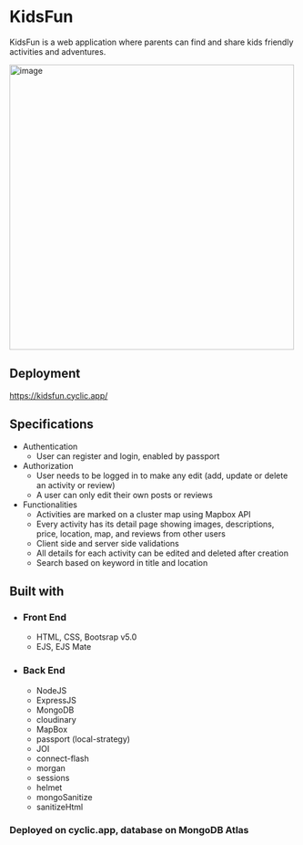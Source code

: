 # KidsFun
KidsFun is a web application where parents can find and share kids friendly activities and adventures.

<img width="500" alt="image" src="https://github.com/vivalkm/KidsFun/assets/83200994/f63e71bb-2ca8-47b8-a613-a75efab95715">

## Deployment
https://kidsfun.cyclic.app/
## Specifications
   - Authentication
     - User can register and login, enabled by passport
   - Authorization
     - User needs to be logged in to make any edit (add, update or delete an activity or review)
     - A user can only edit their own posts or reviews
   - Functionalities
     - Activities are marked on a cluster map using Mapbox API
     - Every activity has its detail page showing images, descriptions, price, location, map, and reviews from other users
     - Client side and server side validations
     - All details for each activity can be edited and deleted after creation
     - Search based on keyword in title and location
## Built with
   - ### Front End
     - HTML, CSS, Bootsrap v5.0
     - EJS, EJS Mate
  - ### Back End
     - NodeJS
     - ExpressJS
     - MongoDB
     - cloudinary
     - MapBox
     - passport (local-strategy)
     - JOI
     - connect-flash
     - morgan
     - sessions
     - helmet
     - mongoSanitize
     - sanitizeHtml
### Deployed on cyclic.app, database on MongoDB Atlas
